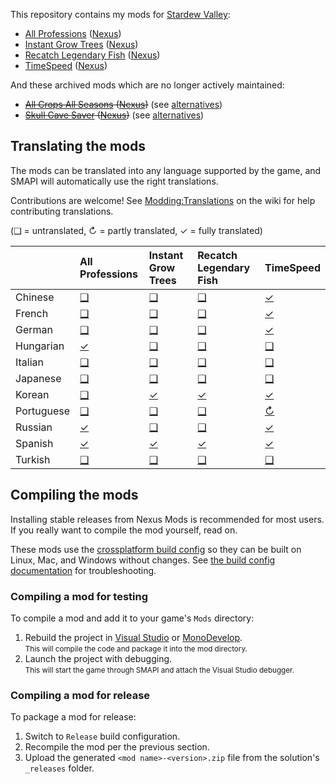 ﻿This repository contains my mods for [Stardew Valley](http://stardewvalley.net/):

* [All Professions](AllProfessions) ([Nexus](http://www.nexusmods.com/stardewvalley/mods/174))
* [Instant Grow Trees](InstantGrowTrees) ([Nexus](http://www.nexusmods.com/stardewvalley/mods/173))
* [Recatch Legendary Fish](RecatchLegendaryFish) ([Nexus](http://www.nexusmods.com/stardewvalley/mods/172))
* [TimeSpeed](TimeSpeed) ([Nexus](http://www.nexusmods.com/stardewvalley/mods/169))

And these archived mods which are no longer actively maintained:
* ~~[All Crops All Seasons](archived/AllCropsAllSeasons) ([Nexus](http://www.nexusmods.com/stardewvalley/mods/170))~~ (see [alternatives](https://mods.smapi.io/#All_Crops_All_Seasons))
* ~~[Skull Cave Saver](_archived/SkullCaveSaver) ([Nexus](https://www.nexusmods.com/stardewvalley/mods/175))~~ (see [alternatives](https://mods.smapi.io/#Skull_Cave_Saver))

## Translating the mods
<!--

    This section is auto-generated using a script, there's no need to edit it manually.
    https://gist.github.com/Pathoschild/040ff6c8dc863ed2a7a828aa04447033

-->
The mods can be translated into any language supported by the game, and SMAPI will automatically
use the right translations.

Contributions are welcome! See [Modding:Translations](https://stardewvalleywiki.com/Modding:Translations)
on the wiki for help contributing translations.

(❑ = untranslated, ↻ = partly translated, ✓ = fully translated)

&nbsp;     | All Professions                  | Instant Grow Trees                 | Recatch Legendary Fish                 | TimeSpeed
:--------- | :------------------------------- | :--------------------------------- | :------------------------------------- | :--------------------------
Chinese    | [❑](AllProfessions/i18n)         | [❑](InstantGrowTrees/i18n)         | [❑](RecatchLegendaryFish/i18n)         | [✓](TimeSpeed/i18n/zh.json)
French     | [❑](AllProfessions/i18n)         | [❑](InstantGrowTrees/i18n)         | [❑](RecatchLegendaryFish/i18n)         | [✓](TimeSpeed/i18n/fr.json)
German     | [❑](AllProfessions/i18n)         | [❑](InstantGrowTrees/i18n)         | [❑](RecatchLegendaryFish/i18n)         | [✓](TimeSpeed/i18n/de.json)
Hungarian  | [✓](AllProfessions/i18n/hu.json) | [❑](InstantGrowTrees/i18n)         | [❑](RecatchLegendaryFish/i18n)         | [❑](TimeSpeed/i18n)
Italian    | [❑](AllProfessions/i18n)         | [❑](InstantGrowTrees/i18n)         | [❑](RecatchLegendaryFish/i18n)         | [❑](TimeSpeed/i18n)
Japanese   | [❑](AllProfessions/i18n)         | [❑](InstantGrowTrees/i18n)         | [❑](RecatchLegendaryFish/i18n)         | [❑](TimeSpeed/i18n)
Korean     | [❑](AllProfessions/i18n)         | [✓](InstantGrowTrees/i18n/ko.json) | [✓](RecatchLegendaryFish/i18n/ko.json) | [✓](TimeSpeed/i18n/ko.json)
Portuguese | [❑](AllProfessions/i18n)         | [❑](InstantGrowTrees/i18n)         | [❑](RecatchLegendaryFish/i18n)         | [↻](TimeSpeed/i18n/pt.json)
Russian    | [✓](AllProfessions/i18n)         | [❑](InstantGrowTrees/i18n)         | [❑](RecatchLegendaryFish/i18n)         | [✓](TimeSpeed/i18n/ru.json)
Spanish    | [✓](AllProfessions/i18n/es.json) | [✓](InstantGrowTrees/i18n/es.json) | [✓](RecatchLegendaryFish/i18n/es.json) | [✓](TimeSpeed/i18n/es.json)
Turkish    | [❑](AllProfessions/i18n)         | [❑](InstantGrowTrees/i18n)         | [❑](RecatchLegendaryFish/i18n)         | [❑](TimeSpeed/i18n)

## Compiling the mods
Installing stable releases from Nexus Mods is recommended for most users. If you really want to
compile the mod yourself, read on.

These mods use the [crossplatform build config](https://smapi.io/package)
so they can be built on Linux, Mac, and Windows without changes. See [the build config documentation](https://smapi.io/package)
for troubleshooting.

### Compiling a mod for testing
To compile a mod and add it to your game's `Mods` directory:

1. Rebuild the project in [Visual Studio](https://www.visualstudio.com/vs/community/) or [MonoDevelop](http://www.monodevelop.com/).  
   <small>This will compile the code and package it into the mod directory.</small>
2. Launch the project with debugging.  
   <small>This will start the game through SMAPI and attach the Visual Studio debugger.</small>

### Compiling a mod for release
To package a mod for release:

1. Switch to `Release` build configuration.
2. Recompile the mod per the previous section.
3. Upload the generated `<mod name>-<version>.zip` file from the solution's `_releases` folder.
